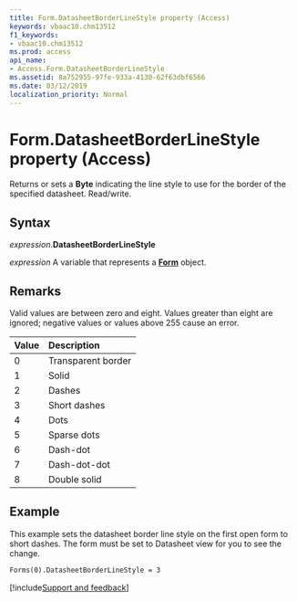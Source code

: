 ```yaml
---
title: Form.DatasheetBorderLineStyle property (Access)
keywords: vbaac10.chm13512
f1_keywords:
- vbaac10.chm13512
ms.prod: access
api_name:
- Access.Form.DatasheetBorderLineStyle
ms.assetid: 8a752955-97fe-933a-4130-62f63dbf6566
ms.date: 03/12/2019
localization_priority: Normal
---
```



# Form.DatasheetBorderLineStyle property (Access)

Returns or sets a **Byte** indicating the line style to use for the border of the specified datasheet. Read/write.


## Syntax

_expression_.**DatasheetBorderLineStyle**

_expression_ A variable that represents a **[Form](Access.Form.md)** object.


## Remarks

Valid values are between zero and eight. Values greater than eight are ignored; negative values or values above 255 cause an error.

|Value|Description|
|:-----|:-----|
|0|Transparent border|
|1|Solid|
|2|Dashes|
|3|Short dashes|
|4|Dots|
|5|Sparse dots|
|6|Dash-dot|
|7|Dash-dot-dot|
|8|Double solid|

## Example

This example sets the datasheet border line style on the first open form to short dashes. The form must be set to Datasheet view for you to see the change.

```vb
Forms(0).DatasheetBorderLineStyle = 3 

```




[!include[Support and feedback](~/includes/feedback-boilerplate.md)]
